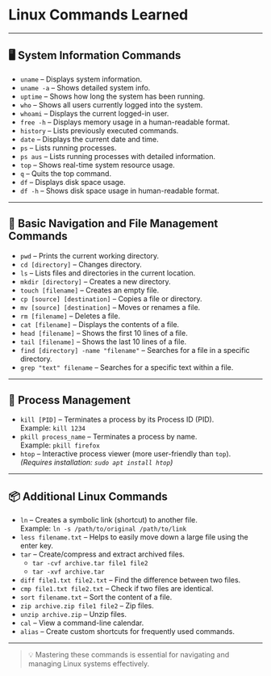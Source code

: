 # Linux Commands Learned

---

## 🖥️ System Information Commands

- `uname` – Displays system information.
- `uname -a` – Shows detailed system info.
- `uptime` – Shows how long the system has been running.
- `who` – Shows all users currently logged into the system.
- `whoami` – Displays the current logged-in user.
- `free -h` – Displays memory usage in a human-readable format.
- `history` – Lists previously executed commands.
- `date` – Displays the current date and time.
- `ps` – Lists running processes.
- `ps aus` – Lists running processes with detailed information.
- `top` – Shows real-time system resource usage.
- `q` – Quits the top command.
- `df` – Displays disk space usage.
- `df -h` – Shows disk space usage in human-readable format.

---

## 📁 Basic Navigation and File Management Commands

- `pwd` – Prints the current working directory.
- `cd [directory]` – Changes directory.
- `ls` – Lists files and directories in the current location.
- `mkdir [directory]` – Creates a new directory.
- `touch [filename]` – Creates an empty file.
- `cp [source] [destination]` – Copies a file or directory.
- `mv [source] [destination]` – Moves or renames a file.
- `rm [filename]` – Deletes a file.
- `cat [filename]` – Displays the contents of a file.
- `head [filename]` – Shows the first 10 lines of a file.
- `tail [filename]` – Shows the last 10 lines of a file.
- `find [directory] -name "filename"` – Searches for a file in a specific directory.
- `grep "text" filename` – Searches for a specific text within a file.

---

## 🔄 Process Management

- `kill [PID]` – Terminates a process by its Process ID (PID).  
  Example: `kill 1234`
- `pkill process_name` – Terminates a process by name.  
  Example: `pkill firefox`
- `htop` – Interactive process viewer (more user-friendly than `top`).  
  *(Requires installation: `sudo apt install htop`)*

---

## 📦 Additional Linux Commands

- `ln` – Creates a symbolic link (shortcut) to another file.  
  Example: `ln -s /path/to/original /path/to/link`
- `less filename.txt` – Helps to easily move down a large file using the enter key.
- `tar` – Create/compress and extract archived files.  
  - `tar -cvf archive.tar file1 file2`  
  - `tar -xvf archive.tar`
- `diff file1.txt file2.txt` – Find the difference between two files.
- `cmp file1.txt file2.txt` – Check if two files are identical.
- `sort filename.txt` – Sort the content of a file.
- `zip archive.zip file1 file2` – Zip files.
- `unzip archive.zip` – Unzip files.
- `cal` – View a command-line calendar.
- `alias` – Create custom shortcuts for frequently used commands.

---

> 💡 Mastering these commands is essential for navigating and managing Linux systems effectively.
